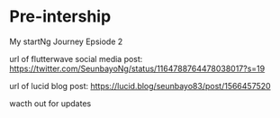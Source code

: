 # Pre-intership


My startNg Journey Epsiode 2 


url of flutterwave social media post: https://twitter.com/SeunbayoNg/status/1164788764478038017?s=19 



url of lucid blog post: https://lucid.blog/seunbayo83/post/1566457520




wacth out for updates
